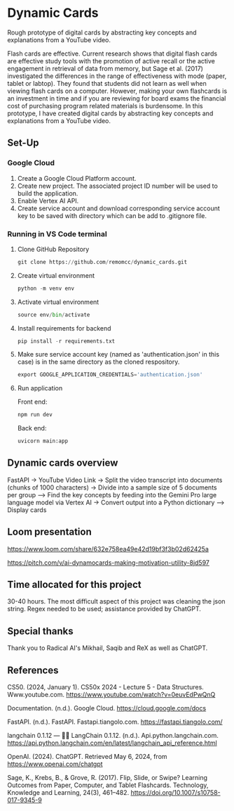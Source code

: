 # Dynamic Cards
Rough prototype of digital cards by abstracting key concepts and explanations from a YouTube video. 

Flash cards are effective. Current research shows that digital flash cards are effective study tools with the promotion of active recall or the active engagement in retrieval of data from memory, but Sage et al. (2017) investigated the differences in the range of effectiveness with mode (paper, tablet or labtop). They found that students did not learn as well when viewing flash cards on a computer. However, making your own flashcards is an investment in time and if you are reviewing for board exams the financial cost of purchasing program related materials is burdensome.  In this prototype, I have created digital cards by abstracting key concepts and explanations from a YouTube video.

## Set-Up
### Google Cloud
1) Create a Google Cloud Platform account.
2) Create new project. The associated project ID number will be used to build the application.
3) Enable Vertex AI API.
4) Create service account and download corresponding service account key to be saved with directory which can be add to .gitignore file.

### Running in VS Code terminal
1) Clone GitHub Repository
   ```python 
   git clone https://github.com/remomcc/dynamic_cards.git
   ```
2) Create virtual environment
   ```python
   python -m venv env
   ```
3) Activate virtual environment
   ```python
   source env/bin/activate
   ```
4) Install requirements for backend
   ```python
   pip install -r requirements.txt
   ```
5) Make sure service account key (named as 'authentication.json' in this case) is in the same directory as the cloned respository.
   ```python
   export GOOGLE_APPLICATION_CREDENTIALS='authentication.json'
   ```   
6) Run application

   Front end:
   ```python
   npm run dev
   ```

   Back end:
   ```python
   uvicorn main:app
   ```
   
## Dynamic cards overview
FastAPI -> YouTube Video Link -> Split the video transcript into documents (chunks of 1000 characters) -> Divide into a sample size of 5 documents per group —> Find the key concepts by feeding into the Gemini Pro large language model via Vertex AI -> Convert output into a Python dictionary —> Display cards

## Loom presentation
https://www.loom.com/share/632e758ea49e42d19bf3f3b02d62425a

https://pitch.com/v/ai-dynamocards-making-motivation-utility-8jd597

## Time allocated for this project
30-40 hours. The most difficult aspect of this project was cleaning the json string. Regex needed to be used; assistance provided by ChatGPT.

## Special thanks 
Thank you to Radical AI's Mikhail, Saqib and ReX as well as ChatGPT.

## References
CS50. (2024, January 1). CS50x 2024 - Lecture 5 - Data Structures. Www.youtube.com. https://www.youtube.com/watch?v=0euvEdPwQnQ

Documentation. (n.d.). Google Cloud. https://cloud.google.com/docs

FastAPI. (n.d.). FastAPI. Fastapi.tiangolo.com. https://fastapi.tiangolo.com/

langchain 0.1.12 — 🦜🔗 LangChain 0.1.12. (n.d.). Api.python.langchain.com. https://api.python.langchain.com/en/latest/langchain_api_reference.html

OpenAI. (2024). ChatGPT. Retrieved May 6, 2024, from https://www.openai.com/chatgpt

Sage, K., Krebs, B., & Grove, R. (2017). Flip, Slide, or Swipe? Learning Outcomes from Paper, Computer, and Tablet Flashcards. Technology, Knowledge and Learning, 24(3), 461–482. https://doi.org/10.1007/s10758-017-9345-9

